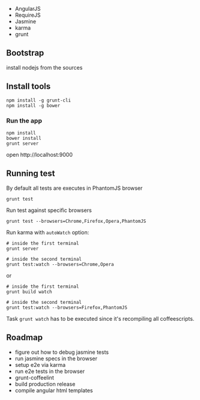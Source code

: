 * AngularJS
* RequireJS
* Jasmine
* karma
* grunt

## Bootstrap

install nodejs from the sources

## Install tools

```
npm install -g grunt-cli
npm install -g bower
```

### Run the app

```
npm install
bower install
grunt server
```

open http://localhost:9000

## Running test

By default all tests are executes in PhantomJS browser

`grunt test`

Run test against specific browsers

`grunt test --browsers=Chrome,Firefox,Opera,PhantomJS`

Run karma with `autoWatch` option:

```
# inside the first terminal
grunt server

# inside the second terminal
grunt test:watch --browsers=Chrome,Opera
```

or

```
# inside the first terminal
grunt build watch

# inside the second terminal
grunt test:watch --browsers=Firefox,PhantomJS
```

Task `grunt watch` has to be executed since it's recompiling all coffeescripts.

## Roadmap

* figure out how to debug jasmine tests
* run jasmine specs in the browser
* setup e2e via karma
* run e2e tests in the browser
* grunt-coffeelint
* build production release
* compile angular html templates
